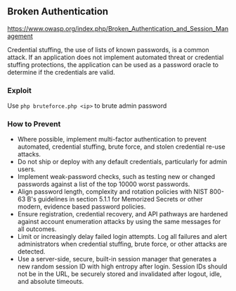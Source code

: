 ## Broken Authentication

https://www.owasp.org/index.php/Broken_Authentication_and_Session_Management

Credential stuffing, the use of lists of known
passwords, is a common attack. If an application does not
implement automated threat or credential stuffing protections, the
application can be used as a password oracle to determine if the
credentials are valid.

### Exploit

Use `php bruteforce.php <ip>` to brute admin password

### How to Prevent
* Where possible, implement multi-factor authentication to
prevent automated, credential stuffing, brute force, and stolen
credential re-use attacks.
* Do not ship or deploy with any default credentials, particularly
for admin users.
* Implement weak-password checks, such as testing new or
changed passwords against a list of the top 10000 worst
passwords.
* Align password length, complexity and rotation policies with
NIST 800-63 B's guidelines in section 5.1.1 for Memorized
Secrets or other modern, evidence based password policies.
* Ensure registration, credential recovery, and API pathways are
hardened against account enumeration attacks by using the
same messages for all outcomes.
* Limit or increasingly delay failed login attempts. Log all failures
and alert administrators when credential stuffing, brute force, or
other attacks are detected.
* Use a server-side, secure, built-in session manager that
generates a new random session ID with high entropy after
login. Session IDs should not be in the URL, be securely stored
and invalidated after logout, idle, and absolute timeouts.